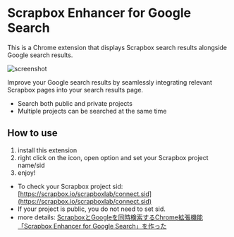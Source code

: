 # Scrapbox Enhancer for Google Search

This is a Chrome extension that displays Scrapbox search results alongside Google search results.

![screenshot](https://gyazo.com/ff42ad2596c9d5bf75d9b34ff0ef1754.png)

Improve your Google search results by seamlessly integrating relevant Scrapbox pages into your search results page.

- Search both public and private projects
- Multiple projects can be searched at the same time

## How to use

1. install this extension
2. right click on the icon, open option and set your Scrapbox project name/sid
3. enjoy!

- To check your Scrapbox project sid: [https://scrapbox.io/scrapboxlab/connect.sid](https://scrapbox.io/scrapboxlab/connect.sid)
- If your project is public, you do not need to set sid.
- more details: [ScrapboxとGoogleを同時検索するChrome拡張機能「Scrapbox Enhancer for Google Search」を作った](https://www.satoooh.org/blog/create-scrapbox-chrome-extension)
